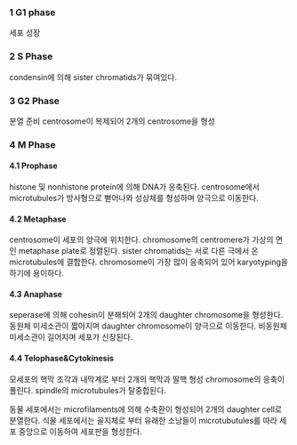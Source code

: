### 1 G1 phase
세포 성장
### 2 S Phase
condensin에 의해 sister chromatids가 묶여있다.
### 3 G2 Phase
분열 준비
centrosome이 복제되어 2개의 centrosome을 형성
### 4 M Phase
#### 4.1 Prophase
histone 및 nonhistone protein에 의해 DNA가 응축된다.
centrosome에서 microtubules가 방사형으로 뻗어나와  성상체를 형성하며 양극으로 이동한다.
#### 4.2 Metaphase
centrosome이 세포의 양극에 위치한다.
chromosome의 centromere가 가상의 면인 metaphase plate로 정렬된다.
sister chromatids는 서로 다른 극에서 온 microtubules에 결합한다.
chromosome이 가장 많이 응축되어 있어 karyotyping을 하기에 용이하다.
#### 4.3 Anaphase
seperase에 의해 cohesin이 분해되어 2개의 daughter chromosome을 형성한다.
동원체 미세소관이 짧아지며 daughter chromosome이 양극으로 이동한다.
비동원체 미세소관이 길어지며 세포가 신장된다.
#### 4.4 Telophase&Cytokinesis
모세포의 핵막 조각과 내막계로 부터 2개의 핵막과 딸핵 형성
chromosome의 응축이 풀린다.
spindle의 microtubules가 탈중합된다.

동물 세포에서는 microfilaments에 의해 수축환이 형성되어 2개의 daughter cell로 분열한다.
식물 세포에서는 골지체로 부터 유래한 소낭들이 microtubutules를 따라 세포 중앙으로 이동하여 세포판을 형성한다.